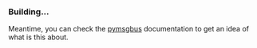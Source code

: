 ### Building...

Meantime, you can check the [pymsgbus](mr-mapache.github.io/py-msgbus/) documentation to get an idea of what is this about.